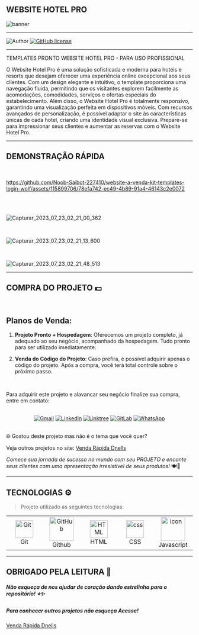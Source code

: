 ## **WEBSITE HOTEL PRO**

![banner](https://github.com/Noob-Saibot-227410/website-a-venda-kit-templates-login-wolf/assets/115899706/16d986ea-09a7-4b95-b161-2017928485e9)


<hr>

![Author](https://img.shields.io/badge/author-%40NOOB_SAIBOT_22742410-blue.svg)
[![GitHub license](https://img.shields.io/github/license/nauvalazhar/my-login.svg)](https://github.com/nauvalazhar/my-login/blob/master/LICENSE)


<hr>

TEMPLATES PRONTO WEBSITE HOTEL PRO - PARA USO PROFISSIONAL

O Website Hotel Pro é uma solução sofisticada e moderna para hotéis e resorts que desejam oferecer uma experiência online excepcional aos seus clientes. Com um design elegante e intuitivo, o template proporciona uma navegação fluida, permitindo que os visitantes explorem facilmente as acomodações, comodidades, serviços e ofertas especiais do estabelecimento. Além disso, o Website Hotel Pro é totalmente responsivo, garantindo uma visualização perfeita em dispositivos móveis. Com recursos avançados de personalização, é possível adaptar o site às características únicas de cada hotel, criando uma identidade visual exclusiva. Prepare-se para impressionar seus clientes e aumentar as reservas com o Website Hotel Pro.

<hr>

## **DEMONSTRAÇÃO RÁPIDA**

<br>

https://github.com/Noob-Saibot-227410/website-a-venda-kit-templates-login-wolf/assets/115899706/78efa742-ec49-4b89-91a4-46143c2e0072

<br>

<br>

![Capturar_2023_07_23_02_21_00_362](https://github.com/Noob-Saibot-227410/website-a-venda-kit-templates-login-wolf/assets/115899706/d7ea039a-0058-4152-bdcb-34a2ae0dfe88)

<br>

![Capturar_2023_07_23_02_21_13_600](https://github.com/Noob-Saibot-227410/website-a-venda-kit-templates-login-wolf/assets/115899706/3c37640d-48f9-4e32-bf69-79895e042e94)

<br>

![Capturar_2023_07_23_02_21_48_513](https://github.com/Noob-Saibot-227410/website-a-venda-kit-templates-login-wolf/assets/115899706/884c743c-b35b-4629-a315-e62f4c62a7b1)

<hr>

## COMPRA DO PROJETO 💵

<br>

## Planos de Venda:

1. **Projeto Pronto + Hospedagem**: Oferecemos um projeto completo, já adequado ao seu negócio, acompanhado da hospedagem. Tudo pronto para ser utilizado imediatamente.

2. **Venda do Código do Projeto**: Caso prefira, é possível adquirir apenas o código do projeto. Após a compra, você terá total controle sobre o próximo passo.

<br>

Para adquirir este projeto e alavancar seu negócio finalize sua compra, entre em contato: 

<br>

<div align="center">
  <a href="mailto:devops.davi@gmail.com" target="_blank"><img src="https://img.shields.io/badge/-Gmail-%23333?style=for-the-badge&logo=gmail&logoColor=white" alt="Gmail"></a>
  <a href="https://www.linkedin.com/in/davi-santos-cardoso-da-silva-b4678524a/" target="_blank"><img src="https://img.shields.io/badge/-LinkedIn-%230077B5?style=for-the-badge&logo=linkedin&logoColor=white" alt="LinkedIn"></a>
  <a href="https://linktr.ee/devops_davi" target="_blank"><img src="https://img.shields.io/badge/-Linktree-%23FF5722?style=for-the-badge" alt="Linktree"></a>
  <a href="https://gitlab.com/Noob-Saibot-227410" target="_blank"><img src="https://img.shields.io/badge/-GitLab-%23FCA121?style=for-the-badge&logo=gitlab&logoColor=white" alt="GitLab"></a>
  <a href="https://wa.me/5511976161682?text=Olá,%20estou%20entrando%20em%20contato%20através%20do%20GitHub." target="_blank"><img src="https://img.shields.io/badge/-WhatsApp-%232CA5E0?style=for-the-badge&logo=whatsapp&logoColor=white" alt="WhatsApp"></a>
</div>


<br>

🌐 Gostou deste projeto mas não é o tema que você quer?

<p> Veja outros projetos no site: <a href = https://venda-rapida-dnells.web.app/ target="_blank"> Venda Rápida Dnells</a> <p>

*Comece sua jornada de sucesso no mundo com seu PROJETO e encante seus clientes com uma apresentação irresistível de seus produtos!* 🍽️🎉

<hr>

## TECNOLOGIAS ⚙️

> Projeto utilizado as seguintes tecnologias:

<table>
  <tr>
  <td align="center" width="96">
        <img src="https://user-images.githubusercontent.com/25181517/192108372-f71d70ac-7ae6-4c0d-8395-51d8870c2ef0.png" width="48" height="48" alt="Git" />
      <br>Git
    </td>
    <td align="center" width="96">
        <img src="https://techstack-generator.vercel.app/github-icon.svg" width="65" height="65" alt="GitHub" />
      <br>Github
    </td>
      <td align="center"  width="96">
        <img src="https://skillicons.dev/icons?i=html" width="48" height="48" alt="HTML" />
      <br>HTML
    </td>
    <td align="center" width="96">
        <img src="https://skillicons.dev/icons?i=css" width="48" height="48" alt="css" />
      <br>CSS
    </td>
    <td align="center" width="96">
        <img src="https://techstack-generator.vercel.app/js-icon.svg" alt="icon" width="65" height="65" />
      <br>Javascript
    </td>
  </tr>
 <tr>
 </tr>
</table>
 
 <hr>

## OBRIGADO PELA LEITURA 📒

##### Não esqueça de nos ajudar de coração dando estrelinha para o repositório! ⭐✨

##### Para conhecer outros projetos não esqueça Acesse!

<a href = https://venda-rapida-dnells.web.app/ target="_blank"> Venda Rápida Dnells</a>

